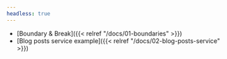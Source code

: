 ```yaml
---
headless: true
---
```


- [Boundary & Break]({{< relref "/docs/01-boundaries" >}})
- [Blog posts service example]({{< relref "/docs/02-blog-posts-service" >}})
